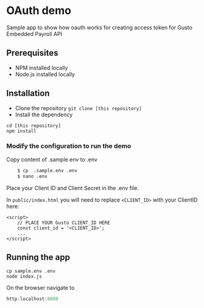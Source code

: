 # OAuth demo
Sample app to show how oauth works for creating access token for Gusto Embedded Payroll API

## Prerequisites
* NPM installed locally
* Node.js installed locally

## Installation
* Clone the repository `git clone [this repository]`
* Install the dependency

```text
cd [this repository]
npm install
```



### Modify the configuration to run the demo

Copy content of .sample.env to .env

```bash
    $ cp  .sample.env .env
    $ nano .env
```
Place your Client ID and Client Secret in the .env file.

In ``public/index.html`` you will need to replace ```<CLIENT_ID>``` with your ClientID here:
```
<script>
    // PLACE YOUR Gusto CLIENT_ID HERE
    const client_id = '<CLIENT_ID>';
    ...
</script>
```

## Running the app
```
cp sample.env .env
node index.js
```

On the browser navigate to 

```js
http:localhost:8080
```
